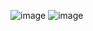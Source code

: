 ![image](https://github.com/yemialabipurpose/Compound_Overview/assets/37623664/2ce78cdc-21d0-46c9-9fab-ae861109d678)
![image](https://github.com/yemialabipurpose/Compound_Overview/assets/37623664/e75cb3a4-28ab-4989-9208-6e5a9cd523df)
